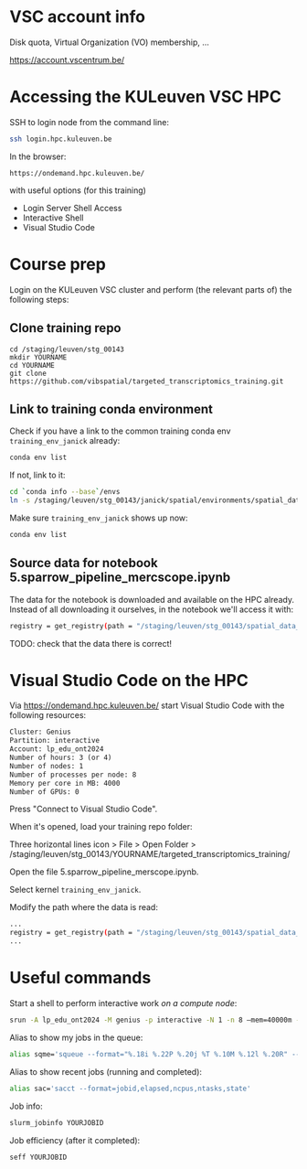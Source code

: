 # VSC account info

Disk quota, Virtual Organization (VO) membership, ...

https://account.vscentrum.be/

# Accessing the KULeuven VSC HPC

SSH to login node from the command line:

```bash
ssh login.hpc.kuleuven.be
```

In the browser:
```
https://ondemand.hpc.kuleuven.be/
```

with useful options (for this training)

- Login Server Shell Access
- Interactive Shell
- Visual Studio Code

# Course prep

Login on the KULeuven VSC cluster and perform (the relevant parts of) the following steps:

## Clone training repo

```
cd /staging/leuven/stg_00143
mkdir YOURNAME
cd YOURNAME
git clone https://github.com/vibspatial/targeted_transcriptomics_training.git
```

## Link to training conda environment

Check if you have a link to the common training conda env `training_env_janick` already:

```bash
conda env list
```

If not, link to it:

```bash
cd `conda info --base`/envs
ln -s /staging/leuven/stg_00143/janick/spatial/environments/spatial_data_training_env training_env_janick
```

Make sure `training_env_janick` shows up now:

```bash
conda env list
```

## Source data for notebook 5.sparrow_pipeline_mercscope.ipynb

The data for the notebook is downloaded and available on the HPC already. Instead of all downloading it ourselves, in the notebook we'll access it with:

```bash
registry = get_registry(path = "/staging/leuven/stg_00143/spatial_data_training/merscope")
```

TODO: check that the data there is correct!

# Visual Studio Code on the HPC

Via https://ondemand.hpc.kuleuven.be/ start Visual Studio Code with the following resources:

```txt
Cluster: Genius
Partition: interactive
Account: lp_edu_ont2024
Number of hours: 3 (or 4)
Number of nodes: 1
Number of processes per node: 8
Memory per core in MB: 4000
Number of GPUs: 0
```

Press "Connect to Visual Studio Code".

When it's opened, load your training repo folder:

Three horizontal lines icon > File > Open Folder > /staging/leuven/stg_00143/YOURNAME/targeted_transcriptomics_training/

Open the file 5.sparrow_pipeline_merscope.ipynb.

Select kernel `training_env_janick`.

Modify the path where the data is read:

```bash
...
registry = get_registry(path = "/staging/leuven/stg_00143/spatial_data_training/merscope")
...
```

# Useful commands

Start a shell to perform interactive work *on a compute node*:

```bash
srun -A lp_edu_ont2024 -M genius -p interactive -N 1 -n 8 –mem=40000m -t 4:00:00 –pty bash -l
```

Alias to show my jobs in the queue:

```bash
alias sqme='squeue --format="%.18i %.22P %.20j %T %.10M %.12l %.20R" --me'
```

Alias to show recent jobs (running and completed):

```bash
alias sac='sacct --format=jobid,elapsed,ncpus,ntasks,state'
```

Job info:

```bash
slurm_jobinfo YOURJOBID
```

Job efficiency (after it completed):

```bash
seff YOURJOBID
```